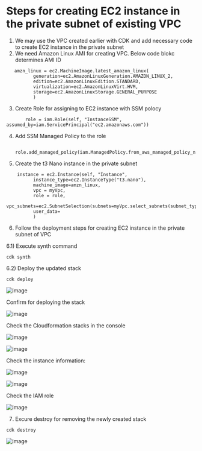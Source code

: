 # Steps for creating EC2 instance in the private subnet of existing VPC
1) We may use the VPC created earlier with CDK and add necessary code to create EC2 instance in the private subnet
2) We need Amazon Linux AMI for creating VPC. Below code blokc determines AMI ID
  
  ```
     amzn_linux = ec2.MachineImage.latest_amazon_linux(
            generation=ec2.AmazonLinuxGeneration.AMAZON_LINUX_2,
            edition=ec2.AmazonLinuxEdition.STANDARD,
            virtualization=ec2.AmazonLinuxVirt.HVM,
            storage=ec2.AmazonLinuxStorage.GENERAL_PURPOSE
            )
  ```
3) Create Role for assigning to EC2 instance with SSM polocy
   
  ```
         role = iam.Role(self, "InstanceSSM", assumed_by=iam.ServicePrincipal("ec2.amazonaws.com"))
  ```

4) Add SSM Managed Policy to the role
    
        role.add_managed_policy(iam.ManagedPolicy.from_aws_managed_policy_name("AmazonSSMManagedInstanceCore"))

5) Create the t3 Nano instance in the private subnet

  ```
      instance = ec2.Instance(self, "Instance",
            instance_type=ec2.InstanceType("t3.nano"),
            machine_image=amzn_linux,
            vpc = myVpc,
            role = role,
            vpc_subnets=ec2.SubnetSelection(subnets=myVpc.select_subnets(subnet_type=ec2.SubnetType.PRIVATE_WITH_EGRESS).subnets),
            user_data=
            )
  ```

6) Follow the deployment steps for creating EC2 instance in the private subnet of VPC

6.1) Execute synth command

  `cdk synth`
  
6.2) Deploy the updated stack

  `cdk deploy`

  ![image](https://github.com/srinivaskv1/awsprojects/assets/112094924/b2d33503-3f17-4b46-bd42-82cd7f4e9e94)

  Confirm for deploying the stack

  ![image](https://github.com/srinivaskv1/awsprojects/assets/112094924/6d2d7161-ffd7-4303-84af-a1623bddb2c0)

  Check the Cloudformation stacks in the console

  ![image](https://github.com/srinivaskv1/awsprojects/assets/112094924/72ac4212-7688-4393-b080-f63ce70e6c62)

  ![image](https://github.com/srinivaskv1/awsprojects/assets/112094924/a56979c6-6a61-4f6e-92e6-843236cefdba)

  Check the instance information:

  ![image](https://github.com/srinivaskv1/awsprojects/assets/112094924/996134a7-67f8-476a-b583-1d974e9cfab8)

  ![image](https://github.com/srinivaskv1/awsprojects/assets/112094924/f3436455-9fc8-4f20-828e-b153ca308ddf)

  Check the IAM role

  ![image](https://github.com/srinivaskv1/awsprojects/assets/112094924/8afa95be-d337-4c38-9d18-32fa3791e0db)

7) Excure destroy for removing the newly created stack
   
  `cdk destroy`

  ![image](https://github.com/srinivaskv1/awsprojects/assets/112094924/c20c8578-e195-4384-9ce9-e84c458d71d1)









